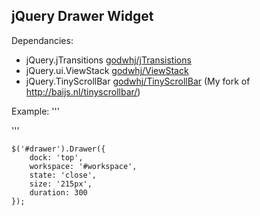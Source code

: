jQuery Drawer Widget
--

Dependancies:
- jQuery.jTransitions   [godwhj/jTransistions](https://github.com/godwhj/jTransistions)
- jQuery.ui.ViewStack   [godwhj/ViewStack](https://github.com/godwhj/ViewStack)
- jQuery.TinyScrollBar  [godwhj/TinyScrollBar](https://github.com/godwhj/TinyScrollbar)
        \(My fork of <http://baijs.nl/tinyscrollbar/>\)


Example:
    '''<body>
        <div id="drawer"></div>
        <div id="workspace"></div>
        <ul id="menu"></ul>
    </body>'''

    $('#drawer').Drawer({
        dock: 'top',
        workspace: '#workspace',
        state: 'close',
        size: '215px',
        duration: 300
    });